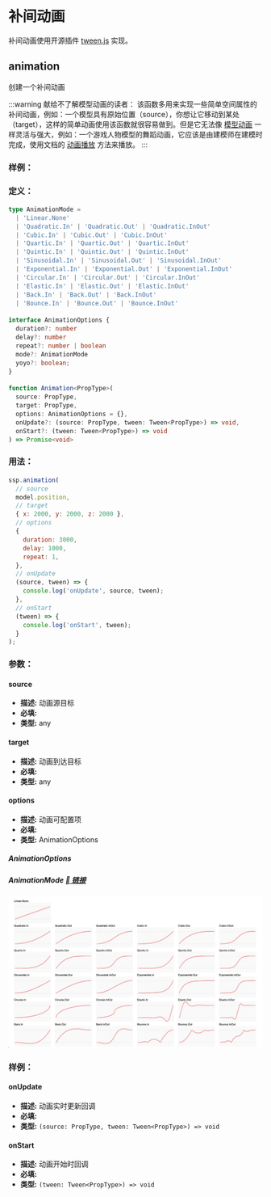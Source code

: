 # 补间动画

补间动画使用开源插件 [tween.js](https://github.com/tweenjs/tween.js) 实现。

## animation

创建一个补间动画

:::warning 献给不了解模型动画的读者：
该函数多用来实现一些简单空间属性的补间动画，例如：一个模型具有原始位置（source），你想让它移动到某处（target），这样的简单动画使用该函数就很容易做到。但是它无法像 [模型动画](https://baike.baidu.com/item/%E4%B8%89%E7%BB%B4%E8%AE%A1%E7%AE%97%E6%9C%BA%E5%8A%A8%E7%94%BB/3731278?fromtitle=%E6%A8%A1%E5%9E%8B%E5%8A%A8%E7%94%BB&fromid=24027679&fr=aladdin) 一样灵活与强大，例如：一个游戏人物模型的舞蹈动画，它应该是由建模师在建模时完成，使用文档的 [动画播放](./model.html#playmodelanimation) 方法来播放。
:::

### 样例：

<Docs-Iframe src="animation/createAnimation.html" />

### 定义：

```ts
type AnimationMode =
  | 'Linear.None'
  | 'Quadratic.In' | 'Quadratic.Out' | 'Quadratic.InOut'
  | 'Cubic.In' | 'Cubic.Out' | 'Cubic.InOut'
  | 'Quartic.In' | 'Quartic.Out' | 'Quartic.InOut'
  | 'Quintic.In' | 'Quintic.Out' | 'Quintic.InOut'
  | 'Sinusoidal.In' | 'Sinusoidal.Out' | 'Sinusoidal.InOut'
  | 'Exponential.In' | 'Exponential.Out' | 'Exponential.InOut'
  | 'Circular.In' | 'Circular.Out' | 'Circular.InOut'
  | 'Elastic.In' | 'Elastic.Out' | 'Elastic.InOut'
  | 'Back.In' | 'Back.Out' | 'Back.InOut'
  | 'Bounce.In' | 'Bounce.Out' | 'Bounce.InOut'

interface AnimationOptions {
  duration?: number
  delay?: number
  repeat?: number | boolean
  mode?: AnimationMode
  yoyo?: boolean;
}

function Animation<PropType>(
  source: PropType,
  target: PropType,
  options: AnimationOptions = {},
  onUpdate?: (source: PropType, tween: Tween<PropType>) => void,
  onStart?: (tween: Tween<PropType>) => void
) => Promise<void>
```

### 用法：

```js
ssp.animation(
  // source
  model.position,
  // target
  { x: 2000, y: 2000, z: 2000 },
  // options
  {
    duration: 3000,
    delay: 1000,
    repeat: 1,
  },
  // onUpdate
  (source, tween) => {
    console.log('onUpdate', source, tween);
  },
  // onStart
  (tween) => {
    console.log('onStart', tween);
  }
);
```

### 参数：

#### source

- **描述:** 动画源目标
- **必填:** <Base-RequireIcon :isRequire="true"/>
- **类型:** any

#### target

- **描述:** 动画到达目标
- **必填:** <Base-RequireIcon :isRequire="true"/>
- **类型:** any

#### options

- **描述:** 动画可配置项
- **必填:** <Base-RequireIcon :isRequire="false"/>
- **类型:** AnimationOptions

##### AnimationOptions

<Docs-Table 
    :data="[
      {
        prop: 'duration', desc: '补间执行时长（ms）', type: 'number', require: false, default: '1000'
      },
      {
        prop: 'delay', desc: '补间开始前延时（ms）', type: 'number', require: false, default: '0'
      },
      {
        prop: 'repeat', desc: '动画循环', type: 'number | boolean', require: false, default: 'false'
      },
      {
        prop: 'mode', desc: '动画模式', type: 'AnimationMode', require: false, default: 'Linear.None'
      },
      {
        prop: 'yoyo', desc: '反向执行，需与 repeat 一起使用', type: 'boolean', require: false, default: 'false'
      }
    ]"
/>

##### AnimationMode [ 链接](http://sole.github.io/tween.js/examples/03_graphs.html)

<img src="./img/动画模式.jpg"/>

### 样例：

<Docs-Iframe src="animation/animationModeEnum.html" />

#### onUpdate

- **描述:** 动画实时更新回调
- **必填:** <Base-RequireIcon :isRequire="false"/>
- **类型:** `(source: PropType, tween: Tween<PropType>) => void`

#### onStart

- **描述:** 动画开始时回调
- **必填:** <Base-RequireIcon :isRequire="false"/>
- **类型:** `(tween: Tween<PropType>) => void`
